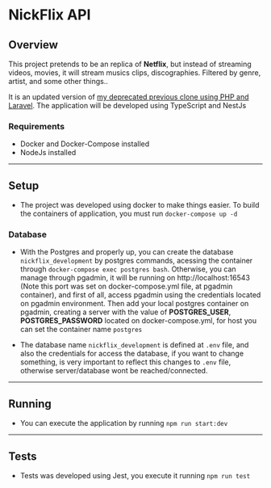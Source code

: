 # NickFlix API

## Overview

This project pretends to be an replica of **Netflix**, but instead of streaming videos, movies, it will stream musics clips, discographies. Filtered by genre, artist, and some other things..

It is an updated version of [my deprecated previous clone using PHP and Laravel](https://github.com/nicolaslima321-labs/old-nickflix-api). The application will be developed using TypeScript and NestJs

### Requirements

- Docker and Docker-Compose installed
- NodeJs installed


---

## Setup

- The project was developed using docker to make things easier. To build the containers of application, you must run `docker-compose up -d`

### Database

- With the Postgres and properly up, you can create the database `nickflix_development` by postgres commands, acessing the container  through `docker-compose exec postgres bash`. Otherwise, you can manage through pgadmin, it will be running on http://localhost:16543 (Note this port was set on docker-compose.yml file, at pgadmin container), and first of all, access pgadmin using the credentials located on pgadmin environment. Then add your local postgres container on pgadmin, creating a server with the value of **POSTGRES_USER**, **POSTGRES_PASSWORD** located on docker-compose.yml, for host you can set the container name `postgres`

- The database name `nickflix_development` is defined at `.env` file, and also the credentials for access the database, if you want to change something, is very important to reflect this changes to `.env` file, otherwise server/database wont be reached/connected.

---

## Running

- You can execute the application by running `npm run start:dev`

---

## Tests

- Tests was developed using Jest, you execute it running `npm run test`
